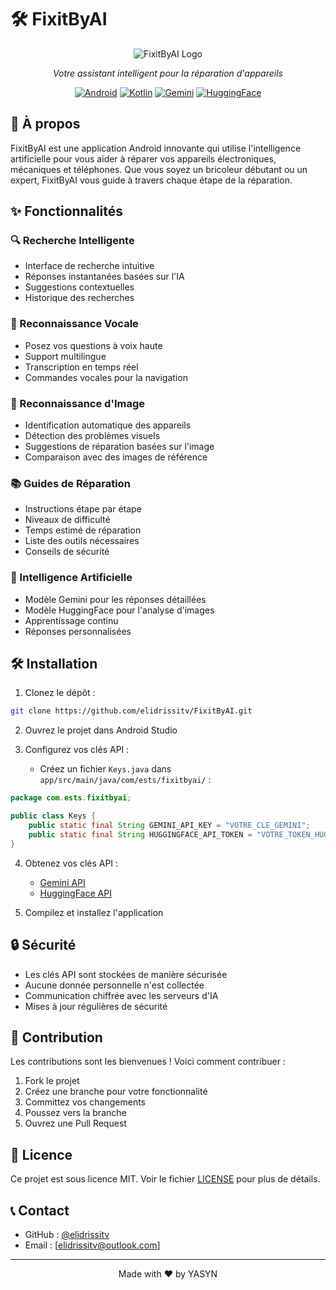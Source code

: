 # 🛠️ FixitByAI

<div align="center">

![FixitByAI Logo]([app/src/main/res/mipmap-xxxhdpi/ic_launcher.png](https://github.com/elidrissitv/FixitByAI/blob/main/fixitbyai.png))

_Votre assistant intelligent pour la réparation d'appareils_

[![Android](https://img.shields.io/badge/Android-3DDC84?style=for-the-badge&logo=android&logoColor=white)](https://www.android.com)
[![Kotlin](https://img.shields.io/badge/Kotlin-0095D5?style=for-the-badge&logo=kotlin&logoColor=white)](https://kotlinlang.org)
[![Gemini](https://img.shields.io/badge/Gemini-4285F4?style=for-the-badge&logo=google&logoColor=white)](https://deepmind.google/technologies/gemini/)
[![HuggingFace](https://img.shields.io/badge/HuggingFace-FF6B6B?style=for-the-badge&logo=huggingface&logoColor=white)](https://huggingface.co)

</div>

## 📱 À propos

FixitByAI est une application Android innovante qui utilise l'intelligence artificielle pour vous aider à réparer vos appareils électroniques, mécaniques et téléphones. Que vous soyez un bricoleur débutant ou un expert, FixitByAI vous guide à travers chaque étape de la réparation.

## ✨ Fonctionnalités

### 🔍 Recherche Intelligente

- Interface de recherche intuitive
- Réponses instantanées basées sur l'IA
- Suggestions contextuelles
- Historique des recherches

### 🎤 Reconnaissance Vocale

- Posez vos questions à voix haute
- Support multilingue
- Transcription en temps réel
- Commandes vocales pour la navigation

### 📸 Reconnaissance d'Image

- Identification automatique des appareils
- Détection des problèmes visuels
- Suggestions de réparation basées sur l'image
- Comparaison avec des images de référence

### 📚 Guides de Réparation

- Instructions étape par étape
- Niveaux de difficulté
- Temps estimé de réparation
- Liste des outils nécessaires
- Conseils de sécurité

### 🤖 Intelligence Artificielle

- Modèle Gemini pour les réponses détaillées
- Modèle HuggingFace pour l'analyse d'images
- Apprentissage continu
- Réponses personnalisées

## 🛠️ Installation

1. Clonez le dépôt :

```bash
git clone https://github.com/elidrissitv/FixitByAI.git
```

2. Ouvrez le projet dans Android Studio

3. Configurez vos clés API :
   - Créez un fichier `Keys.java` dans `app/src/main/java/com/ests/fixitbyai/` :

```java
package com.ests.fixitbyai;

public class Keys {
    public static final String GEMINI_API_KEY = "VOTRE_CLE_GEMINI";
    public static final String HUGGINGFACE_API_TOKEN = "VOTRE_TOKEN_HUGGINGFACE";
}
```

4. Obtenez vos clés API :

   - [Gemini API](https://makersuite.google.com/app/apikey)
   - [HuggingFace API](https://huggingface.co/settings/tokens)

5. Compilez et installez l'application

## 🔒 Sécurité

- Les clés API sont stockées de manière sécurisée
- Aucune donnée personnelle n'est collectée
- Communication chiffrée avec les serveurs d'IA
- Mises à jour régulières de sécurité

## 🤝 Contribution

Les contributions sont les bienvenues ! Voici comment contribuer :

1. Fork le projet
2. Créez une branche pour votre fonctionnalité
3. Committez vos changements
4. Poussez vers la branche
5. Ouvrez une Pull Request

## 📄 Licence

Ce projet est sous licence MIT. Voir le fichier [LICENSE](LICENSE) pour plus de détails.

## 📞 Contact

- GitHub : [@elidrissitv](https://github.com/elidrissitv)
- Email : [elidrissitv@outlook.com]

---

<div align="center">
Made with ❤️ by YASYN
</div>
